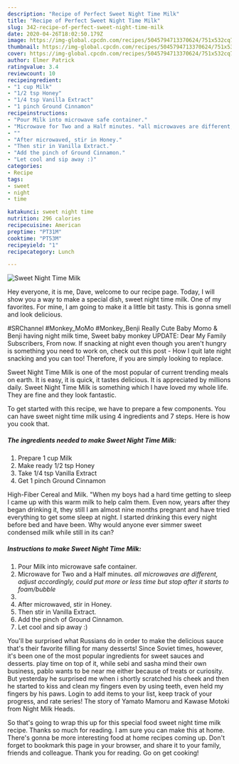 ```yaml
---
description: "Recipe of Perfect Sweet Night Time Milk"
title: "Recipe of Perfect Sweet Night Time Milk"
slug: 342-recipe-of-perfect-sweet-night-time-milk
date: 2020-04-26T18:02:50.179Z
image: https://img-global.cpcdn.com/recipes/5045794713370624/751x532cq70/sweet-night-time-milk-recipe-main-photo.jpg
thumbnail: https://img-global.cpcdn.com/recipes/5045794713370624/751x532cq70/sweet-night-time-milk-recipe-main-photo.jpg
cover: https://img-global.cpcdn.com/recipes/5045794713370624/751x532cq70/sweet-night-time-milk-recipe-main-photo.jpg
author: Elmer Patrick
ratingvalue: 3.4
reviewcount: 10
recipeingredient:
- "1 cup Milk"
- "1/2 tsp Honey"
- "1/4 tsp Vanilla Extract"
- "1 pinch Ground Cinnamon"
recipeinstructions:
- "Pour Milk into microwave safe container."
- "Microwave for Two and a Half minutes. *all microwaves are different, adjust accordingly, could put more or less time but stop after it starts to foam/bubble*"
- ""
- "After microwaved, stir in Honey."
- "Then stir in Vanilla Extract."
- "Add the pinch of Ground Cinnamon."
- "Let cool and sip away :)"
categories:
- Recipe
tags:
- sweet
- night
- time

katakunci: sweet night time 
nutrition: 296 calories
recipecuisine: American
preptime: "PT31M"
cooktime: "PT53M"
recipeyield: "1"
recipecategory: Lunch

---
```



![Sweet Night Time Milk](https://img-global.cpcdn.com/recipes/5045794713370624/751x532cq70/sweet-night-time-milk-recipe-main-photo.jpg)

Hey everyone, it is me, Dave, welcome to our recipe page. Today, I will show you a way to make a special dish, sweet night time milk. One of my favorites. For mine, I am going to make it a little bit tasty. This is gonna smell and look delicious.

#SRChannel #Monkey_MoMo #Monkey_Benji Really Cute Baby Momo &amp; Benji having night milk time, Sweet baby monkey UPDATE: Dear My Family Subscribers, From now. If snacking at night even though you aren&#39;t hungry is something you need to work on, check out this post - How I quit late night snacking and you can too! Therefore, if you are simply looking to replace.

Sweet Night Time Milk is one of the most popular of current trending meals on earth. It is easy, it is quick, it tastes delicious. It is appreciated by millions daily. Sweet Night Time Milk is something which I have loved my whole life. They are fine and they look fantastic.


To get started with this recipe, we have to prepare a few components. You can have sweet night time milk using 4 ingredients and 7 steps. Here is how you cook that.

<!--inarticleads1-->

##### The ingredients needed to make Sweet Night Time Milk:

1. Prepare 1 cup Milk
1. Make ready 1/2 tsp Honey
1. Take 1/4 tsp Vanilla Extract
1. Get 1 pinch Ground Cinnamon


High-Fiber Cereal and Milk. &#34;When my boys had a hard time getting to sleep I came up with this warm milk to help calm them. Even now, years after they began drinking it, they still I am almost nine months pregnant and have tried everything to get some sleep at night. I started drinking this every night before bed and have been. Why would anyone ever simmer sweet condensed milk while still in its can? 

<!--inarticleads2-->

##### Instructions to make Sweet Night Time Milk:

1. Pour Milk into microwave safe container.
1. Microwave for Two and a Half minutes. *all microwaves are different, adjust accordingly, could put more or less time but stop after it starts to foam/bubble*
1. 
1. After microwaved, stir in Honey.
1. Then stir in Vanilla Extract.
1. Add the pinch of Ground Cinnamon.
1. Let cool and sip away :)


You&#39;ll be surprised what Russians do in order to make the delicious sauce that&#39;s their favorite filling for many desserts! Since Soviet times, however, it&#39;s been one of the most popular ingredients for sweet sauces and desserts. play time on top of it, while sebi and sasha mind their own business, pablo wants to be near me either because of treats or curiosity. But yesterday he surprised me when i shortly scratched his cheek and then he started to kiss and clean my fingers even by using teeth, even held my fingers by his paws. Login to add items to your list, keep track of your progress, and rate series! The story of Yamato Mamoru and Kawase Motoki from Night Milk Heads. 

So that's going to wrap this up for this special food sweet night time milk recipe. Thanks so much for reading. I am sure you can make this at home. There's gonna be more interesting food at home recipes coming up. Don't forget to bookmark this page in your browser, and share it to your family, friends and colleague. Thank you for reading. Go on get cooking!
